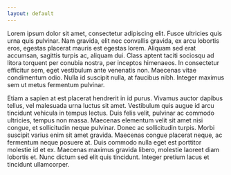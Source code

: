 ```yaml
---
layout: default
---
```


Lorem ipsum dolor sit amet, consectetur adipiscing elit. Fusce ultricies quis urna quis pulvinar. Nam gravida, elit nec convallis gravida, ex arcu lobortis eros, egestas placerat mauris est egestas lorem. Aliquam sed erat accumsan, sagittis turpis ac, aliquam dui. Class aptent taciti sociosqu ad litora torquent per conubia nostra, per inceptos himenaeos. In consectetur efficitur sem, eget vestibulum ante venenatis non. Maecenas vitae condimentum odio. Nulla id suscipit nulla, at faucibus nibh. Integer maximus sem ut metus fermentum pulvinar.

Etiam a sapien at est placerat hendrerit in id purus. Vivamus auctor dapibus tellus, vel malesuada urna luctus sit amet. Vestibulum quis augue id arcu tincidunt vehicula in tempus lectus. Duis felis velit, pulvinar ac commodo ultricies, tempus non massa. Maecenas elementum velit sit amet nisi congue, et sollicitudin neque pulvinar. Donec ac sollicitudin turpis. Morbi suscipit varius enim sit amet gravida. Maecenas congue placerat neque, ac fermentum neque posuere at. Duis commodo nulla eget est porttitor molestie id et ex. Maecenas maximus gravida libero, molestie laoreet diam lobortis et. Nunc dictum sed elit quis tincidunt. Integer pretium lacus et tincidunt ullamcorper.
